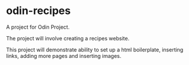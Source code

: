 # odin-recipes

A project for Odin Project.

The project will involve creating a recipes website.

This project will demonstrate ability to set up a html boilerplate, inserting links, adding more pages and inserting images.